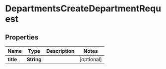 

# DepartmentsCreateDepartmentRequest


## Properties

| Name | Type | Description | Notes |
|------------ | ------------- | ------------- | -------------|
|**title** | **String** |  |  [optional] |



